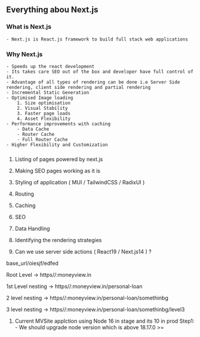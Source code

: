 ## Everything abou Next.js

### What is Next.js
    - Next.js is React.js framework to build full stack web applications 

### Why Next.js
    - Speeds up the react development 
    - Its takes care SEO out of the box and developer have full control of it. 
    - Advantage of all types of rendering can be done i.e Server Side rendering, client side rendering and partial rendering 
    - Incremental Static Generation 
    - Optimised Image loading
        1. Size optimisation
        2. Visual Stability
        3. Faster page loads
        4. Asset Flexibility
    - Performance improvements with caching 
        - Data Cache
        - Router Cache
        - Full Router Cache
    - Higher Flexibility and Customization

### 


1. Listing of pages powered by next.js 

2. Making SEO pages working as it is 

4. Styling of application ( MUI / TailwindCSS / RadixUI )

5. Routing 
6. Caching 
7. SEO 
8. Data Handling 
9. Identifying the rendering strategies 
10. Can we use server side actions ( React19 / Next.js14 ) ?







base_url/oiesjf/edfed



Root Level -> https//:moneyview.in

1st Level nesting -> https//:moneyview.in/personal-loan

2 level nesting -> https//:moneyview.in/personal-loan/somethinbg

3 level nesting -> https//:moneyview.in/personal-loan/somethinbg/level3 




1. Current MVSite applction using Node 16 in stage and its 10 in prod 
Step1:    - We should upgrade node version which is above 18.17.0 >= 


